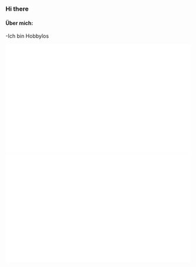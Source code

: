 ### Hi there

#### Über mich:
-Ich bin Hobbylos  
 
![jstrieb Stats](https://raw.githubusercontent.com/CuzImBisonratte/stats/746637d64b8eecf96edac1276f38372547345ce0/generated/languages.svg)
![jstrieb Stats](https://raw.githubusercontent.com/CuzImBisonratte/stats/746637d64b8eecf96edac1276f38372547345ce0/generated/overview.svg)
